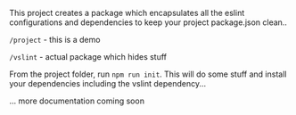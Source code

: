 This project creates a package which encapsulates all the eslint configurations and dependencies to keep your project package.json clean..

`/project` - this is a demo

`/vslint` - actual package which hides stuff

From the project folder, run `npm run init`. This will do some stuff and install your dependencies including the vslint dependency...

... more documentation coming soon
